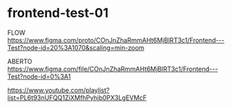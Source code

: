 # frontend-test-01

FLOW https://www.figma.com/proto/COnJnZhaRmmAHt6MjBlRT3c1/Frontend---Test?node-id=20%3A1070&scaling=min-zoom

ABERTO https://www.figma.com/file/COnJnZhaRmmAHt6MjBlRT3c1/Frontend---Test?node-id=0%3A1

https://www.youtube.com/playlist?list=PL6t93nUFQQ1ZiXMfhPyhjb0PX3LgEVMcF